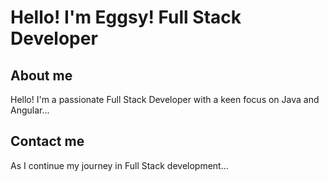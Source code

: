 # Hello! I'm Eggsy! Full Stack Developer
## About me
Hello! I'm a passionate Full Stack Developer with a keen focus on Java and Angular...

## Contact me
As I continue my journey in Full Stack development...